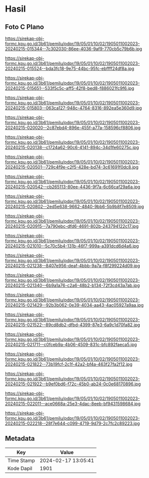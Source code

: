 # Hasil

## Foto C Plano

https://sirekap-obj-formc.kpu.go.id/3b61/pemilu/pdpr/19/05/01/10/02/1905011002023-20240215-015344--7c302030-86ee-4036-9af9-770cb5c79b6b.jpg

https://sirekap-obj-formc.kpu.go.id/3b61/pemilu/pdpr/19/05/01/10/02/1905011002023-20240215-015524--bda3fc18-9e75-44bc-95fc-ebffff24df8a.jpg

https://sirekap-obj-formc.kpu.go.id/3b61/pemilu/pdpr/19/05/01/10/02/1905011002023-20240215-015651--533f5c5c-aff5-42f8-bed8-f886021fc9f6.jpg

https://sirekap-obj-formc.kpu.go.id/3b61/pemilu/pdpr/19/05/01/10/02/1905011002023-20240215-015803--063ca127-948c-4764-8316-892ea5e360d9.jpg

https://sirekap-obj-formc.kpu.go.id/3b61/pemilu/pdpr/19/05/01/10/02/1905011002023-20240215-020020--2c87ebd4-896e-455f-a77a-158596cf8806.jpg

https://sirekap-obj-formc.kpu.go.id/3b61/pemilu/pdpr/19/05/01/10/02/1905011002023-20240215-020138--c1724a62-90c6-4141-894c-34d1fe60275c.jpg

https://sirekap-obj-formc.kpu.go.id/3b61/pemilu/pdpr/19/05/01/10/02/1905011002023-20240215-020501--729c4f9e-c2f5-428e-bd74-3c61691f0dc8.jpg

https://sirekap-obj-formc.kpu.go.id/3b61/pemilu/pdpr/19/05/01/10/02/1905011002023-20240215-020542--cb265113-80ee-4436-9f7a-6c66caf29a6a.jpg

https://sirekap-obj-formc.kpu.go.id/3b61/pemilu/pdpr/19/05/01/10/02/1905011002023-20240215-020802--2ed5e638-9662-4840-9bb6-5b9b8f7e8509.jpg

https://sirekap-obj-formc.kpu.go.id/3b61/pemilu/pdpr/19/05/01/10/02/1905011002023-20240215-020915--7a790ebc-dfd6-4691-802b-243794122c17.jpg

https://sirekap-obj-formc.kpu.go.id/3b61/pemilu/pdpr/19/05/01/10/02/1905011002023-20240215-021010--5c70c5b4-131b-46f7-999a-a391dcd6d4a6.jpg

https://sirekap-obj-formc.kpu.go.id/3b61/pemilu/pdpr/19/05/01/10/02/1905011002023-20240215-021238--8407e956-deaf-4bbb-9a7a-f8f299224d09.jpg

https://sirekap-obj-formc.kpu.go.id/3b61/pemilu/pdpr/19/05/01/10/02/1905011002023-20240215-021340--6b9a1a76-c2a6-48b2-b134-72f3cd43a7ab.jpg

https://sirekap-obj-formc.kpu.go.id/3b61/pemilu/pdpr/19/05/01/10/02/1905011002023-20240215-021429--92b3b062-0e39-4034-aa43-4ac05927a9aa.jpg

https://sirekap-obj-formc.kpu.go.id/3b61/pemilu/pdpr/19/05/01/10/02/1905011002023-20240215-021522--89cd8db2-dfbd-4399-87e3-6a9c1d70fa82.jpg

https://sirekap-obj-formc.kpu.go.id/3b61/pemilu/pdpr/19/05/01/10/02/1905011002023-20240215-021711--c0fceb9a-4b06-4509-831c-bfc892faeca5.jpg

https://sirekap-obj-formc.kpu.go.id/3b61/pemilu/pdpr/19/05/01/10/02/1905011002023-20240215-021822--73b19fcf-2c1f-42a2-bf4a-463f27fa2f12.jpg

https://sirekap-obj-formc.kpu.go.id/3b61/pemilu/pdpr/19/05/01/10/02/1905011002023-20240215-021922--b9ef0bd6-f72c-45b0-ab24-0c0e68170896.jpg

https://sirekap-obj-formc.kpu.go.id/3b61/pemilu/pdpr/19/05/01/10/02/1905011002023-20240215-022011--ace0668a-25e3-4dac-8eeb-bf9431598684.jpg

https://sirekap-obj-formc.kpu.go.id/3b61/pemilu/pdpr/19/05/01/10/02/1905011002023-20240215-022218--28f7e644-c099-4719-9d79-2c7fc2c89223.jpg


## Metadata

| Key        | Value               |
| ---------- | ------------------- |
| Time Stamp | 2024-02-17 13:05:41 |
| Kode Dapil | 1901                |



